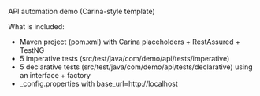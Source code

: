 API automation demo (Carina-style template)

What is included:
- Maven project (pom.xml) with Carina placeholders + RestAssured + TestNG
- 5 imperative tests (src/test/java/com/demo/api/tests/imperative)
- 5 declarative tests (src/test/java/com/demo/api/tests/declarative) using an interface + factory
- _config.properties with base_url=http://localhost

